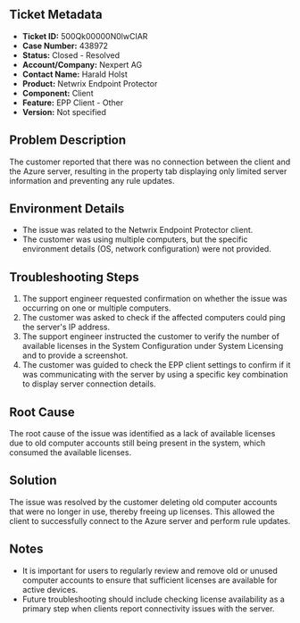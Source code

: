 ## Ticket Metadata
- **Ticket ID:** 500Qk00000N0lwCIAR
- **Case Number:** 438972
- **Status:** Closed - Resolved
- **Account/Company:** Nexpert AG
- **Contact Name:** Harald Holst
- **Product:** Netwrix Endpoint Protector
- **Component:** Client
- **Feature:** EPP Client - Other
- **Version:** Not specified

## Problem Description
The customer reported that there was no connection between the client and the Azure server, resulting in the property tab displaying only limited server information and preventing any rule updates.

## Environment Details
- The issue was related to the Netwrix Endpoint Protector client.
- The customer was using multiple computers, but the specific environment details (OS, network configuration) were not provided.

## Troubleshooting Steps
1. The support engineer requested confirmation on whether the issue was occurring on one or multiple computers.
2. The customer was asked to check if the affected computers could ping the server's IP address.
3. The support engineer instructed the customer to verify the number of available licenses in the System Configuration under System Licensing and to provide a screenshot.
4. The customer was guided to check the EPP client settings to confirm if it was communicating with the server by using a specific key combination to display server connection details.

## Root Cause
The root cause of the issue was identified as a lack of available licenses due to old computer accounts still being present in the system, which consumed the available licenses.

## Solution
The issue was resolved by the customer deleting old computer accounts that were no longer in use, thereby freeing up licenses. This allowed the client to successfully connect to the Azure server and perform rule updates.

## Notes
- It is important for users to regularly review and remove old or unused computer accounts to ensure that sufficient licenses are available for active devices.
- Future troubleshooting should include checking license availability as a primary step when clients report connectivity issues with the server.